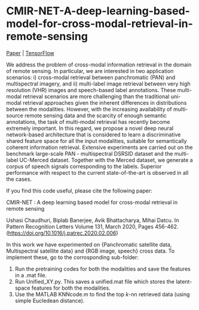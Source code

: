 # CMIR-NET-A-deep-learning-based-model-for-cross-modal-retrieval-in-remote-sensing
[Paper](https://doi.org/10.1016/j.patrec.2020.02.006) | [TensorFlow](https://www.tensorflow.org/)

We address the problem of cross-modal information retrieval in the domain of remote sensing. In particular, we are interested in two application scenarios: i) cross-modal retrieval between panchromatic (PAN) and multispectral imagery, and ii) multi-label image retrieval between very high resolution (VHR) images and speech-based label annotations. These multi-modal retrieval scenarios are more challenging than the traditional uni-modal retrieval approaches given the inherent differences in distributions between the modalities. However, with the increasing availability of multi-source remote sensing data and the scarcity of enough semantic annotations, the task of multi-modal retrieval has recently become extremely important. In this regard, we propose a novel deep neural network-based architecture that is considered to learn a discriminative shared feature space for all the input modalities, suitable for semantically coherent information retrieval. Extensive experiments are carried out on the benchmark large-scale PAN - multispectral DSRSID dataset and the multi-label UC-Merced dataset. Together with the Merced dataset, we generate a corpus of speech signals corresponding to the labels. Superior performance with respect to the current state-of-the-art is observed in all the cases.


If you find this code useful, please cite the following paper:

CMIR-NET : A deep learning based model for cross-modal retrieval in remote sensing

Ushasi Chaudhuri, Biplab Banerjee, Avik Bhattacharya, Mihai Datcu. In Pattern Recognition Letters
Volume 131, March 2020, Pages 456-462. (https://doi.org/10.1016/j.patrec.2020.02.006)




In this work we have experimented on {Panchromatic satellite data, Multispectral satellite data} and {RGB image, speech} cross data. To implement these, go to the corrosponding sub-folder:
1. Run the pretraining codes for both the modalities and save the features in a .mat file.
2. Run Unified_XY.py. This saves a unified.mat file which stores the latent-space features for both the modalities.
3. Use the MATLAB KNNcode.m to find the top $k$-nn retrieved data (using simple Eucledean distance).
